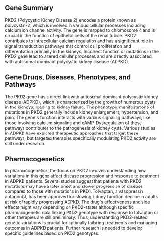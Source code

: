 ## Gene Summary
PKD2 (Polycystic Kidney Disease 2) encodes a protein known as polycystin-2, which is involved in various cellular processes including calcium ion channel activity. The gene is mapped to chromosome 4 and is crucial in the function of epithelial cells of the renal tubule. PKD2 contributes to intracellular calcium regulation and has a significant role in signal transduction pathways that control cell proliferation and differentiation primarily in the kidneys. Incorrect function or mutations in the PKD2 gene lead to altered cellular processes and are directly associated with autosomal dominant polycystic kidney disease (ADPKD).

## Gene Drugs, Diseases, Phenotypes, and Pathways
The PKD2 gene has a direct link with autosomal dominant polycystic kidney disease (ADPKD), which is characterized by the growth of numerous cysts in the kidneys, leading to kidney failure. The phenotypic manifestations of mutations in PKD2 generally include kidney enlargement, hypertension, and pain. The gene's function interacts with various signaling pathways, like those involving calcium signaling and cAMP. Dysregulation of these pathways contributes to the pathogenesis of kidney cysts. Various studies in ADPKD have explored therapeutic approaches that target these pathways, but targeted therapies specifically modulating PKD2 activity are still under research.

## Pharmacogenetics
In pharmacogenetics, the focus on PKD2 involves understanding how variations in this gene affect disease progression and response to treatment in ADPKD patients. Several studies suggest that patients with PKD2 mutations may have a later onset and slower progression of disease compared to those with mutations in PKD1. Tolvaptan, a vasopressin antagonist, has been approved for slowing kidney function decline in adults at risk of rapidly progressing ADPKD. The drug's effectiveness and side effects might vary depending on PKD2-status although specific pharmacogenetic data linking PKD2 genotype with response to tolvaptan or other therapies are still preliminary. Thus, understanding PKD2-related genetic variations is crucial for optimally tailoring treatments and managing outcomes in ADPKD patients. Further research is needed to develop specific guidelines based on PKD2 genotypes.